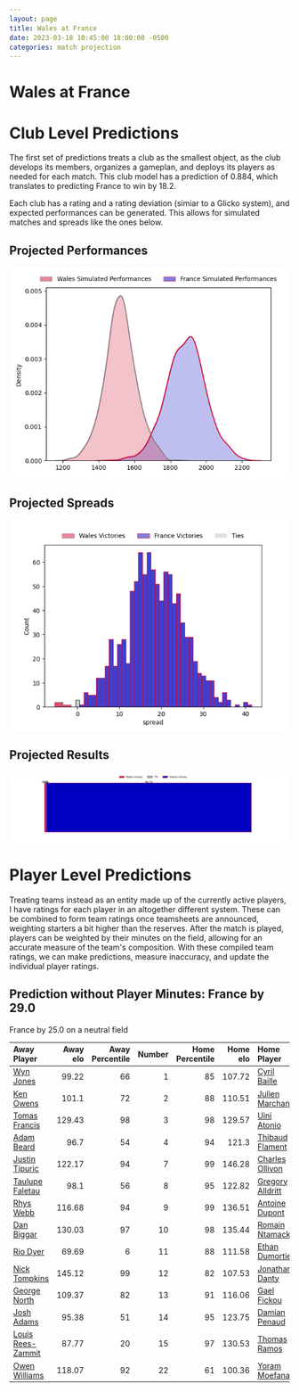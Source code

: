 ```yaml
---  
layout: page  
title: Wales at France  
date: 2023-03-18 10:45:00 18:00:00 -0500  
categories: match projection  
---
```

# Wales at France

# Club Level Predictions


The first set of predictions treats a club as the smallest object, as the club develops its members, organizes a gameplan, and deploys its players as needed for each match. This club model has a prediction of 0.884, which translates to predicting France to win by 18.2.

Each club has a rating and a rating deviation (simiar to a Glicko system), and expected performances can be generated. This allows for simulated matches and spreads like the ones below.
## Projected Performances


![Projected Performances](plots/performances_2023-03-18-France-Wales.png)
## Projected Spreads


![Projected Spreads](plots/spreads_2023-03-18-France-Wales.png)
## Projected Results


![Projected Results](plots/resultbar_2023-03-18-France-Wales.png)
# Player Level Predictions


Treating teams instead as an entity made up of the currently active players, I have ratings for each player in an altogether different system. These can be combined to form team ratings once teamsheets are announced, weighting starters a bit higher than the reserves. After the match is played, players can be weighted by their minutes on the field, allowing for an accurate measure of the team's composition. With these compiled team ratings, we can make predictions, measure inaccuracy, and update the individual player ratings.
## Prediction without Player Minutes: France by 29.0


France by 25.0 on a neutral field



| Away Player                                                       |   Away elo |   Away Percentile |   Number |   Home Percentile |   Home elo | Home Player                                                     |
|:------------------------------------------------------------------|-----------:|------------------:|---------:|------------------:|-----------:|:----------------------------------------------------------------|
| [Wyn Jones](..//playerfiles//WynJones_cleaned.md)                 |      99.22 |                66 |        1 |                85 |     107.72 | [Cyril Baille](..//playerfiles//CyrilBaille_cleaned.md)         |
| [Ken Owens](..//playerfiles//KenOwens_cleaned.md)                 |     101.1  |                72 |        2 |                88 |     110.51 | [Julien Marchand](..//playerfiles//JulienMarchand_cleaned.md)   |
| [Tomas Francis](..//playerfiles//TomasFrancis_cleaned.md)         |     129.43 |                98 |        3 |                98 |     129.57 | [Uini Atonio](..//playerfiles//UiniAtonio_cleaned.md)           |
| [Adam Beard](..//playerfiles//AdamBeard_cleaned.md)               |      96.7  |                54 |        4 |                94 |     121.3  | [Thibaud Flament](..//playerfiles//ThibaudFlament_cleaned.md)   |
| [Justin Tipuric](..//playerfiles//JustinTipuric_cleaned.md)       |     122.17 |                94 |        7 |                99 |     146.28 | [Charles Ollivon](..//playerfiles//CharlesOllivon_cleaned.md)   |
| [Taulupe Faletau](..//playerfiles//TaulupeFaletau_cleaned.md)     |      98.1  |                56 |        8 |                95 |     122.82 | [Gregory Alldritt](..//playerfiles//GregoryAlldritt_cleaned.md) |
| [Rhys Webb](..//playerfiles//RhysWebb_cleaned.md)                 |     116.68 |                94 |        9 |                99 |     136.51 | [Antoine Dupont](..//playerfiles//AntoineDupont_cleaned.md)     |
| [Dan Biggar](..//playerfiles//DanBiggar_cleaned.md)               |     130.03 |                97 |       10 |                98 |     135.44 | [Romain Ntamack](..//playerfiles//RomainNtamack_cleaned.md)     |
| [Rio Dyer](..//playerfiles//RioDyer_cleaned.md)                   |      69.69 |                 6 |       11 |                88 |     111.58 | [Ethan Dumortier](..//playerfiles//EthanDumortier_cleaned.md)   |
| [Nick Tompkins](..//playerfiles//NickTompkins_cleaned.md)         |     145.12 |                99 |       12 |                82 |     107.53 | [Jonathan Danty](..//playerfiles//JonathanDanty_cleaned.md)     |
| [George North](..//playerfiles//GeorgeNorth_cleaned.md)           |     109.37 |                82 |       13 |                91 |     116.06 | [Gael Fickou](..//playerfiles//GaelFickou_cleaned.md)           |
| [Josh Adams](..//playerfiles//JoshAdams_cleaned.md)               |      95.38 |                51 |       14 |                95 |     123.75 | [Damian Penaud](..//playerfiles//DamianPenaud_cleaned.md)       |
| [Louis Rees-Zammit](..//playerfiles//LouisRees-Zammit_cleaned.md) |      87.77 |                20 |       15 |                97 |     130.53 | [Thomas Ramos](..//playerfiles//ThomasRamos_cleaned.md)         |
| [Owen Williams](..//playerfiles//OwenWilliams_cleaned.md)         |     118.07 |                92 |       22 |                61 |     100.36 | [Yoram Moefana](..//playerfiles//YoramMoefana_cleaned.md)       |

